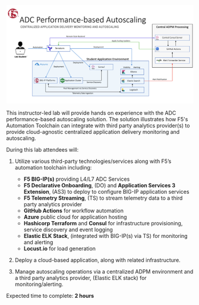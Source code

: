 <img src="docs/module1/images/lab_setup.png" alt="Flowers">

This instructor-led lab will provide hands on experience with the ADC performance-based autoscaling solution.  The solution illustrates how F5's Automation Toolchain can integrate with third party analytics provider(s) to provide cloud-agnostic centralized application delivery monitoring and autoscaling.

During this lab attendees will:

1. Utilize various third-party technologies/services along with F5’s automation toolchain including:

   - **F5 BIG-IP(s)** providing L4/L7 ADC Services
   - **F5 Declarative Onboarding**, (DO) and **Application Services 3 Extension**, (AS3) to deploy to configure BIG-IP application services
   - **F5 Telemetry Streaming**, (TS) to stream telemetry data to a third party analytics provider
   - **GitHub Actions** for workflow automation 
   - **Azure** public cloud for application hosting
   - **Hashicorp Terraform** and **Consul** for infrastructure provisioning, service discovery and event logging
   - **Elastic ELK Stack**, (integrated with BIG-IP(s) via TS) for monitoring and alerting
   - **Locust.io** for load generation

2. Deploy a cloud-based application, along with related infrastructure. 

3. Manage autoscaling operations via a centralized ADPM environment and a third party analytics provider, (Elastic ELK stack) for monitoring/alerting.

Expected time to complete: **2 hours**

